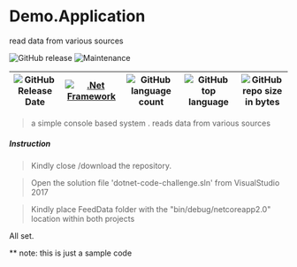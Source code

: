 # Demo.Application
read data from various sources


![GitHub release](https://img.shields.io/github/release/ajeetx/Demo.Application.svg?style=for-the-badge) ![Maintenance](https://img.shields.io/maintenance/yes/2018.svg?style=for-the-badge)

| ![GitHub Release Date](https://img.shields.io/github/release-date/ajeetx/Demo.Application.svg?style=plastic) |[![.Net Framework](https://img.shields.io/badge/DotNet-2.0-blue.svg?style=plastic)](https://www.microsoft.com/net/download/dotnet-core/2.0) | ![GitHub language count](https://img.shields.io/github/languages/count/ajeetx/Demo.Application.svg?style=plastic)| ![GitHub top language](https://img.shields.io/github/languages/top/ajeetx/Demo.Application.svg) |![GitHub repo size in bytes](https://img.shields.io/github/repo-size/ajeetx/Demo.Application.svg) 
| ---          | ---        | ---      | ---       | --- |


> a simple console based system . reads data from various sources

##### Instruction

>   Kindly close /download the repository.

>   Open the solution file 'dotnet-code-challenge.sln' from VisualStudio 2017 

>   Kindly place FeedData folder with the "bin/debug/netcoreapp2.0" location within both projects


All set. 

** note: this is just a sample code

